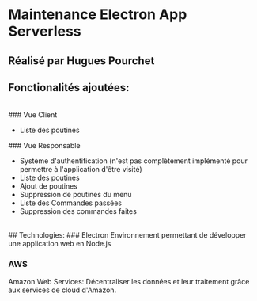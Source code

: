 # Maintenance Electron App Serverless
## Réalisé par Hugues Pourchet

## Fonctionalités ajoutées:
<br/>
### Vue Client
<ul>
  <li>Liste des poutines</li>
  </ul>
  ### Vue Responsable
  <ul>
  <li>Système d'authentification (n'est pas complètement implémenté pour permettre à l'application d'être visité) 
  <li>Liste des poutines</li>
  <li>Ajout de poutines</li>
  <li>Suppression de poutines du menu</li>
  <li>Liste des Commandes passées</li>
  <li>Suppression des commandes faites</li>
  </ul>
  <br/>
  ## Technologies:
  ### Electron
  Environnement permettant de développer une application web en Node.js
  
  ### AWS
  Amazon Web Services: Décentraliser les données et leur traitement grâce aux services de cloud d'Amazon. 
  
  
